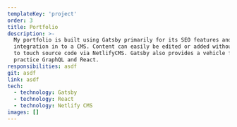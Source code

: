 ```yaml
---
templateKey: 'project'
order: 3
title: Portfolio
description: >-
  My portfolio is built using Gatsby primarily for its SEO features and ease of
  integration in to a CMS. Content can easily be edited or added without needing
  to touch source code via NetlifyCMS. Gatsby also provides a vehicle for me to
  practice GraphQL and React.
responsibilities: asdf
git: asdf
link: asdf
tech:
  - technology: Gatsby
  - technology: React
  - technology: Netlify CMS
images: []
---
```



